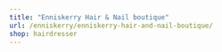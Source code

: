 ```yaml
---
title: "Enniskerry Hair & Nail boutique"
url: /enniskerry/enniskerry-hair-and-nail-boutique/
shop: hairdresser
---
```

